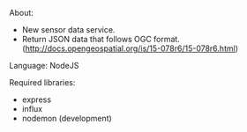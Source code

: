 About:
- New sensor data service.
- Return JSON data that follows OGC format. (http://docs.opengeospatial.org/is/15-078r6/15-078r6.html)

Language:
NodeJS

Required libraries:
- express
- influx
- nodemon (development)